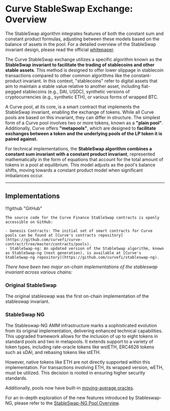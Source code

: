 <h1> Curve StableSwap Exchange: Overview </h1>

The StableSwap algorithm integrates features of both the constant sum and constant product formulas, adjusting between these models based on the balance of assets in the pool. For a detailed overview of the StableSwap invariant design, please read the official [whitepaper](../assets/pdf/whitepaper_stableswap.pdf).

The Curve StableSwap exchange utilizes a specific algorithm known as the **StableSwap invariant to facilitate the trading of stablecoins and other stable assets**. This method is designed to offer lower slippage in stablecoin transactions compared to other common algorithms like the constant-product invariant. In this context, "stablecoins" refer to digital assets that aim to maintain a stable value relative to another asset, including fiat-pegged stablecoins (e.g., DAI, USDC), synthetic versions of cryptocurrencies (e.g., synthetic ETH), or various forms of wrapped BTC.

A Curve pool, at its core, is a smart contract that implements the StableSwap invariant, enabling the exchange of tokens. While all Curve pools are based on this invariant, they can differ in structure. The simplest form of a Curve pool involves two or more tokens, known as a **"plain pool"**. Additionally, Curve offers **"metapools"**, which are designed to **facilitate exchanges between a token and the underlying pools of the LP token it is paired against.**

For technical implementations, the **StableSwap algorithm combines a constant sum invariant with a constant product invariant**, represented mathematically in the form of equations that account for the total amount of tokens in a pool at equilibrium. This model adjusts as the pool's balance shifts, moving towards a constant product model when significant imbalances occur.

---

## **Implementations**

!!!github "GitHub"

    The source code for the Curve Finance StableSwap contracts is openly accessible on GitHub:
    
    - Genesis Contracts: The initial set of smart contracts for Curve pools can be found at [Curve's contracts repository](https://github.com/curvefi/curve-contract/tree/master/contracts/pools).
    - StableSwap-ng: An updated version of the StableSwap algorithm, known as StableSwap-ng (next generation), is available at [Curve's StableSwap-ng repository](https://github.com/curvefi/stableswap-ng).


*There have been two major on-chain implementations of the stableswap invariant across various chains:*


### Original StableSwap

The original stableswap was the first on-chain implementation of the stableswap invariant.



### StableSwap NG

The Stableswap-NG AMM infrastructure marks a sophisticated evolution from its original implementation, delivering enhanced technical capabilities. This upgraded framework allows for the inclusion of up to eight tokens in standard pools and two in metapools. It extends support to a variety of token types, including rate-oracle tokens like wstETH, ERC4626 tokens such as sDAI, and rebasing tokens like stETH.  

However, native tokens like ETH are not directly supported within this implementation. For transactions involving ETH, its wrapped version, wETH, must be utilized. This decision is rooted in ensuring higher security standards.

Additionally, pools now have built-in [moving-average oracles](./stableswap-ng/pools/oracles.md).

For an in-depth exploration of the new features introduced by Stableswap-NG, please refer to the  [StableSwap-NG Pool Overview](./stableswap-ng/pools/overview.md).
